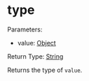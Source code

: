 # type

Parameters:

- value: [Object](../Classes/object.md)

Return Type: [String](../Classes/string.md)

Returns the type of `value`.